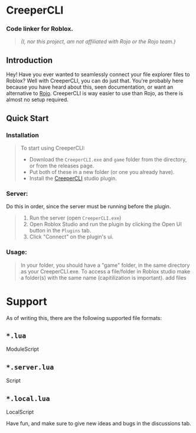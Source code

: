 # CreeperCLI
### Code linker for Roblox.

> *(I, nor this project, am not affiliated with Rojo or the Rojo team.)*

## Introduction
Hey!
Have you ever wanted to seamlessly connect your file explorer files to Roblox? Well with CreeperCLI, you can do just that.
You're probably here because you have heard about this, seen documentation, or want an alternative to [Rojo](https://rojo.space).
CreeperCLI is way easier to use than Rojo, as there is almost no setup required.

## Quick Start
### Installation
> To start using CreeperCLI:
> - Download the `CreeperCLI.exe` and `game` folder from the directory, or from the releases page.
> - Put both of these in a new folder (or one you already have).
> - Install the [CreeperCLI](https://create.roblox.com/marketplace/asset/16046554691) studio plugin.

### Server:
Do this in order, since the server must be running before the plugin.
> 1. Run the server (open `CreeperCLI.exe`)
> 2. Open Roblox Studio and run the plugin by clicking the Open UI button in the `Plugins` tab.
> 3. Click "Connect" on the plugin's ui.

### Usage:
> In your folder, you should have a "game" folder, in the same directory as your CreeperCLI.exe. To access a file/folder in Roblox studio
> make a folder(s) with the same name (capitilization is important).
> add files

# Support
As of writing this, there are the following supported file formats:
## `*.lua`
ModuleScript
## `*.server.lua`
Script
## `*.local.lua`
LocalScript

Have fun, and make sure to give new ideas and bugs in the discussions tab.